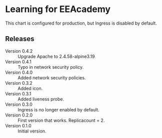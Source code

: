 Learning for EEAcademy
======================

This chart is configured for production, but Ingress is disabled by default.

## Releases

<dl>

  <dt>Version 0.4.2</dt>
  <dd>Upgrade Apache to 2.4.58-alpine3.19</dd>

  <dt>Version 0.4.1</dt>
  <dd>Typo in network security policy.</dd>

  <dt>Version 0.4.0</dt>
  <dd>Added network security policies.</dd>

  <dt>Version 0.3.2</dt>
  <dd>Added icon.</dd>

  <dt>Version 0.3.1</dt>
  <dd>Added liveness probe.</dd>

  <dt>Version 0.3.0</dt>
  <dd>Ingress is no longer enabled by default.</dd>

  <dt>Version 0.2.0</dt>
  <dd>First version that works. Replicacount = 2.</dd>

  <dt>Version 0.1.0</dt>
  <dd>Initial version.</dd>

</dl>

